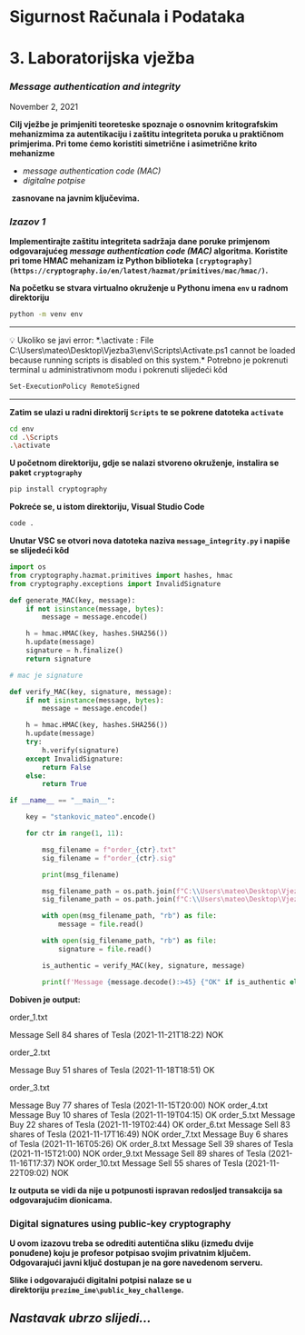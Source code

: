 # Sigurnost Računala i Podataka

# 3. Laboratorijska vježba

### ***Message authentication and integrity***

November 2, 2021 

**Cilj vježbe je primjeniti teoreteske spoznaje o osnovnim kritografskim mehanizmima za autentikaciju i zaštitu integriteta poruka u praktičnom primjerima. Pri tome ćemo koristiti simetrične i asimetrične krito mehanizme**

- *message authentication code (MAC)*
- *digitalne potpise*

 **zasnovane na javnim ključevima.**

### ***Izazov 1***

**Implementirajte zaštitu integriteta sadržaja dane poruke primjenom odgovarajućeg *message authentication code (MAC)* algoritma. Koristite pri tome HMAC mehanizam iz Python biblioteka `[cryptography](https://cryptography.io/en/latest/hazmat/primitives/mac/hmac/)`.**

**Na početku se stvara virtualno okruženje u Pythonu imena `env` u radnom direktoriju**

```bash
python -m venv env
```

---

<aside>
💡 Ukoliko se javi error:
*.\activate : File C:\Users\mateo\Desktop\Vjezba3\env\Scripts\Activate.ps1 cannot be loaded because running scripts is disabled on this system.*
Potrebno je pokrenuti terminal u administrativnom modu i pokrenuti slijedeći kôd

</aside>

```bash
Set-ExecutionPolicy RemoteSigned
```

---

**Zatim se ulazi u radni direktorij `Scripts` te se pokrene datoteka `activate`**

```bash
cd env
cd .\Scripts
.\activate
```

**U početnom direktoriju, gdje se nalazi stvoreno okruženje, instalira se paket `cryptography`**

```bash
pip install cryptography
```

**Pokreće se, u istom direktoriju, Visual Studio Code**

```bash
code .
```

**Unutar VSC se otvori nova datoteka naziva `message_integrity.py` i napiše se slijedeći kôd**

```python
import os
from cryptography.hazmat.primitives import hashes, hmac
from cryptography.exceptions import InvalidSignature

def generate_MAC(key, message):
    if not isinstance(message, bytes):
        message = message.encode()

    h = hmac.HMAC(key, hashes.SHA256())
    h.update(message)
    signature = h.finalize()
    return signature

# mac je signature

def verify_MAC(key, signature, message):
    if not isinstance(message, bytes):
        message = message.encode()

    h = hmac.HMAC(key, hashes.SHA256())
    h.update(message)
    try:
        h.verify(signature)
    except InvalidSignature:
        return False
    else:
        return True

if __name__ == "__main__":

    key = "stankovic_mateo".encode()

    for ctr in range(1, 11):

        msg_filename = f"order_{ctr}.txt"
        sig_filename = f"order_{ctr}.sig"

        print(msg_filename)

        msg_filename_path = os.path.join(f"C:\\Users\mateo\Desktop\Vjezba3\env\challenges\stankovic_mateo\mac_challenge", msg_filename)
        sig_filename_path = os.path.join(f"C:\\Users\mateo\Desktop\Vjezba3\env\challenges\stankovic_mateo\mac_challenge", sig_filename)

        with open(msg_filename_path, "rb") as file:
            message = file.read()

        with open(sig_filename_path, "rb") as file:
            signature = file.read()

        is_authentic = verify_MAC(key, signature, message)

        print(f'Message {message.decode():>45} {"OK" if is_authentic else "NOK":<6}')
```

**Dobiven je output:**

order_1.txt

Message    Sell 84 shares of Tesla (2021-11-21T18:22) NOK

order_2.txt

Message     Buy 51 shares of Tesla (2021-11-18T18:51) OK

order_3.txt

Message     Buy 77 shares of Tesla (2021-11-15T20:00) NOK
order_4.txt
Message     Buy 10 shares of Tesla (2021-11-19T04:15) OK
order_5.txt
Message     Buy 22 shares of Tesla (2021-11-19T02:44) OK
order_6.txt
Message    Sell 83 shares of Tesla (2021-11-17T16:49) NOK
order_7.txt
Message      Buy 6 shares of Tesla (2021-11-16T05:26) OK
order_8.txt
Message    Sell 39 shares of Tesla (2021-11-15T21:00) NOK
order_9.txt
Message    Sell 89 shares of Tesla (2021-11-16T17:37) NOK
order_10.txt
Message    Sell 55 shares of Tesla (2021-11-22T09:02) NOK

**Iz outputa se vidi da nije u potpunosti ispravan redosljed transakcija sa odgovarajućim dionicama.**

### **Digital signatures using public-key cryptography**

**U ovom izazovu treba se odrediti autentična sliku (između dvije ponuđene) koju je profesor potpisao svojim privatnim ključem. Odgovarajući javni ključ dostupan je na gore navedenom serveru.**

**Slike i odgovarajući digitalni potpisi nalaze se u direktoriju `prezime_ime\public_key_challenge`.** 

## *Nastavak ubrzo slijedi...*